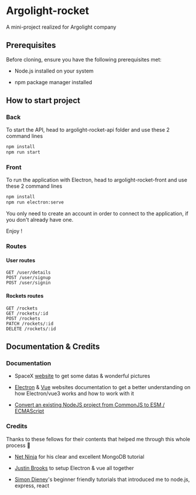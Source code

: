 # Argolight-rocket
A mini-project realized for Argolight company

## Prerequisites

Before cloning, ensure you have the following prerequisites met:

- Node.js installed on your system

- npm package manager installed

## How to start project 
### Back
To start the API, head to argolight-rocket-api folder and use these 2 command lines

```cmd
npm install
npm run start
```

### Front
To run the application with Electron, head to argolight-rocket-front and use these 2 command lines

```cmd
npm install
npm run electron:serve
```

You only need to create an account in order to connect to the application, if you don't already have one.

Enjoy !

### Routes
#### User routes

```
GET /user/details
POST /user/signup
POST /user/signin
```

#### Rockets routes
```
GET /rockets
GET /rockets/:id
POST /rockets
PATCH /rockets/:id
DELETE /rockets/:id
```

## Documentation & Credits
### Documentation

- SpaceX <a href="https://www.spacex.com/">website</a> to get some datas & wonderful pictures

- <a href="https://www.electronjs.org/fr/docs/latest/tutorial/tutorial-first-app">Electron</a> & <a href="https://vuejs.org/guide/introduction.html">Vue</a> websites documentation to get a better understanding on how Electron/vue3 works and how to work with it

- <a href="https://tsmx.net/convert-existing-nodejs-project-from-commonjs-to-esm/">Convert an existing NodeJS project from CommonJS to ESM / ECMAScript</a>

### Credits
Thanks to these fellows for their contents that helped me through this whole process 🙏

- <a href="https://www.youtube.com/watch?v=ExcRbA7fy_A&list=PL4cUxeGkcC9h77dJ-QJlwGlZlTd4ecZOA&index=1">Net Ninja</a> for his clear and excellent MongoDB tutorial

- <a href="https://www.youtube.com/watch?v=LnRCX074VfA">Justin Brooks<a/> to setup Electron & vue all together

- <a href="https://www.youtube.com/watch?v=NRxzvpdduvQ">Simon Dieney</a>'s beginner friendly tutorials that introduced me to node.js, express, react
